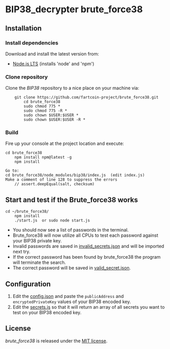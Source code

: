 BIP38_decrypter brute_force38
=================
## Installation

### Install dependencies

Download and install the latest version from:

* [Node.js LTS](https://nodejs.org/en/download/) (installs 'node' and 'npm')

### Clone repository

Clone the *BIP38* repository to a nice place on your machine via:

```
	git clone https://github.com/fartcoin-project/brute_force38.git
		cd brute_force38
		sudo chmod 775 *
		sudo chmod 775 -R *
		sudo chown $USER:$USER *
		sudo chown $USER:$USER -R *
```

### Build

Fire up your console at the project location and execute:

```
cd brute_force38
	npm install npm@latest -g
	npm install 

Go to: 
cd brute_force38/node_modules/bip38/index.js  (edit index.js)
Make a comment of line 128 to suppress the errors
	// assert.deepEqual(salt, checksum)

```

## Start and test if the Brute_force38 works
```
cd ~/brute_force38/	
	npm install
	./start.js  or sudo node start.js
```	

* You should now see a list of passwords in the terminal.
* Brute_force38 will now utilize all CPUs to test each password against your BIP38 private key. 
* Invalid passwords are saved in [invalid_secrets.json](./invalid_secrets.json) and will be imported next try.
* If the correct password has been found by brute_force38 the program will terminate the search. 
* The correct password will be saved in [valid_secret.json](./valid_secret.json).

## Configuration

1. Edit the [config.json](./config.json) and paste the `publicAddress` and `encryptedPrivateKey` values of your BIP38 encoded key.
2. Edit the [secrets.js](./secrets.js) so that it will return an array of all secrets you want to test on your BIP38 encoded key.

License
-------
*brute_force38* is released under the [MIT license](https://opensource.org/licenses/MIT).
